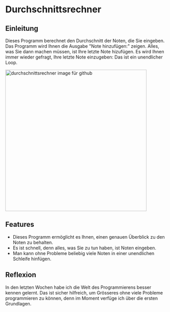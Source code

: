 # Durchschnittsrechner

## Einleitung

Dieses Programm berechnet den Durchschnitt der Noten, die Sie eingeben.
Das Programm wird Ihnen die Ausgabe "Note hinzufügen:" zeigen. Alles, was Sie dann machen müssen, ist Ihre letzte Note hizufügen. Es wird Ihnen immer wieder gefragt, Ihre letzte Note einzugeben: Das ist ein unendlicher Loop.

<img width="441" alt="durchschnittsrechner image für github" src="https://user-images.githubusercontent.com/97448969/148771792-2a87dc73-37de-47dd-8a4e-59cd9a1cb795.PNG">

## Features
- Dieses Programm ermöglicht es Ihnen, einen genauen Überblick zu den Noten zu behalten.
- Es ist schnell, denn alles, was Sie zu tun haben, ist Noten eingeben.
- Man kann ohne Probleme beliebig viele Noten in einer unendlichen Schleife hinfügen.

## Reflexion
In den letzten Wochen habe ich die Welt des Programmierens besser kennen gelernt. Das ist sicher hilfreich, um Grösseres ohne viele Probleme programmieren zu können, denn im Moment verfüge ich über die ersten Grundlagen.

